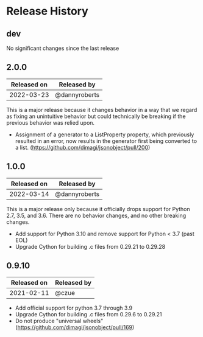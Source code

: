 # Release History

## dev

No significant changes since the last release

## 2.0.0

| Released on | Released by   |
|-------------|---------------|
| 2022-03-23  | @dannyroberts |

This is a major release because it changes behavior in a way that we regard as fixing an unintuitive behavior
but could technically be breaking if the previous behavior was relied upon.

- Assignment of a generator to a ListProperty property, which previously resulted in an error,
  now results in the generator first being converted to a list. (https://github.com/dimagi/jsonobject/pull/200)


## 1.0.0

| Released on | Released by   |
|-------------|---------------|
| 2022-03-14  | @dannyroberts |

This is a major release only because it officially drops support for Python 2.7, 3.5, and 3.6.
There are no behavior changes, and no other breaking changes.

- Add support for Python 3.10 and remove support for Python < 3.7 (past EOL)
- Upgrade Cython for building .c files from 0.29.21 to 0.29.28

## 0.9.10

| Released on  | Released by |
|--------------|-------------|
| 2021-02-11   | @czue       |

- Add official support for python 3.7 through 3.9
- Upgrade Cython for building .c files from 0.29.6 to 0.29.21
- Do not produce "universal wheels" (https://github.com/dimagi/jsonobject/pull/169)
